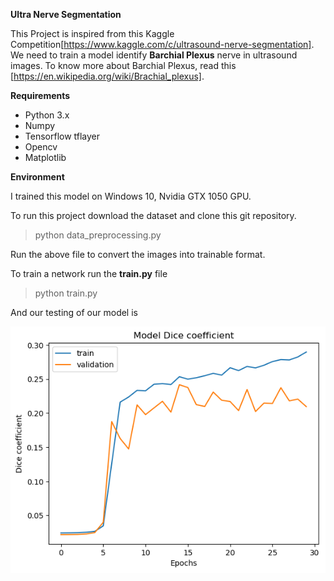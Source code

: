 **Ultra Nerve Segmentation**

This Project is inspired from this Kaggle Competition[https://www.kaggle.com/c/ultrasound-nerve-segmentation]. We need to train a model
identify **Barchial Plexus** nerve in ultrasound images. To know more about Barchial Plexus, read this [https://en.wikipedia.org/wiki/Brachial_plexus].


**Requirements**
- Python 3.x
- Numpy
- Tensorflow tflayer
- Opencv
- Matplotlib

**Environment**

I trained this model on  Windows 10, Nvidia GTX 1050 GPU. 

To run this project download the dataset and clone this git repository.

> python data_preprocessing.py

Run the above file  to convert the images into trainable format.  

To train a network run the  **train.py** file

> python train.py

And our testing of our model is

![alt text](https://github.com/Madhivarman/MachineLearning-NN-s/blob/master/Ultra_nerve_segmentation/model_accuracy.png)
